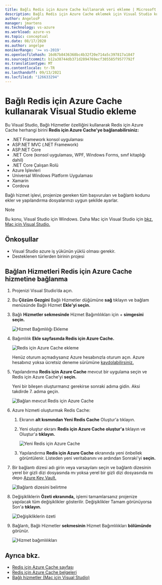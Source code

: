 ```yaml
---
title: Bağlı Redis için Azure Cache kullanarak veri ekleme | Microsoft Docs
description: Bağlı Redis için Azure Cache eklemek için Visual Studio kullanarak uygulamanıza destek ekleme
author: AngelosP
manager: jmartens
ms.technology: vs-azure
ms.workload: azure-vs
ms.topic: conceptual
ms.date: 08/17/2020
ms.author: angelpe
monikerRange: '>= vs-2019'
ms.openlocfilehash: 16d67b8436368bc4b32f20e714a5c397817a1847
ms.sourcegitcommit: b12a38744db371d2894769ecf305585f9577792f
ms.translationtype: MT
ms.contentlocale: tr-TR
ms.lasthandoff: 09/13/2021
ms.locfileid: "126633294"
---
```

# <a name="add-azure-cache-for-redis-by-using-visual-studio-connected-services"></a>Bağlı Redis için Azure Cache kullanarak Visual Studio ekleme

Bu Visual Studio, Bağlı Hizmetler özelliğini kullanarak Redis için Azure Cache herhangi birini **Redis için Azure Cache'ye bağlanabilirsiniz:**

- .NET Framework konsol uygulaması
- ASP.NET MVC (.NET Framework) 
- ASP.NET Core
- .NET Core (konsol uygulaması, WPF, Windows Forms, sınıf kitaplığı dahil)
- .NET Core Çalışan Rolü
- Azure İşlevleri
- Universal Windows Platform Uygulaması
- Xamarin
- Cordova

Bağlı hizmet işlevi, projenize gereken tüm başvuruları ve bağlantı kodunu ekler ve yapılandırma dosyalarınızı uygun şekilde ayarlar.

> [!NOTE]
> Bu konu, Visual Studio için Windows. Daha Mac için Visual Studio için [bkz. Mac için Visual Studio.](/visualstudio/mac/connected-services)
## <a name="prerequisites"></a>Önkoşullar

- Visual Studio azure iş yükünün yüklü olması gerekir.
- Desteklenen türlerden birinin projesi

## <a name="connect-to-azure-cache-for-redis-using-connected-services"></a>Bağlan Hizmetleri Redis için Azure Cache hizmetine bağlanma

1. Projenizi Visual Studio’da açın.

1. Bu **Çözüm Gezgini** Bağlı Hizmetler düğümüne **sağ** tıklayın ve bağlam menüsünde Bağlı Hizmet **Ekle'yi seçin.**

1. Bağlı **Hizmetler sekmesinde** Hizmet Bağımlılıkları için + **simgesini seçin.**

    ![Hizmet Bağımlılığı Ekleme](./media/vs-azure-tools-connected-services-storage/vs-2019/connected-services-tab.png)

1. Bağımlılık **Ekle sayfasında Redis için Azure Cache.** 

    ![Redis için Azure Cache ekleme](./media/azure-redis-cache-add-connected-service/azure-redis-cache.png)

    Henüz oturum açmadıysanız Azure hesabınızla oturum açın. Azure hesabınız yoksa ücretsiz deneme sürümüne [kaydolabilirsiniz.](https://azure.microsoft.com/account/free)

1. Yapılandırma **Redis için Azure Cache** mevcut bir uygulama seçin ve Redis için Azure Cache'yi **seçin.**

    Yeni bir bileşen oluşturmanız gerekirse sonraki adıma gidin. Aksi takdirde 7. adıma geçin.

    ![Bağlan mevcut Redis için Azure Cache](./media/azure-redis-cache-add-connected-service/created-azure-redis-cache.png)

1. Azure hizmeti oluşturmak Redis Cache:

   1. Ekranın **alt kısmından Yeni Redis Cache** Oluştur'a tıklayın.

   1. Yeni oluştur ekranı **Redis için Azure Cache oluştur'a** tıklayın ve Oluştur'a **tıklayın.**

       ![Yeni Redis için Azure Cache](./media/azure-redis-cache-add-connected-service/create-new-azure-redis-cache.png)

   1. Yapılandırma **Redis için Azure Cache** ekranında yeni önbellek görüntülenir. Listeden yeni veritabanını ve ardından Sonraki'yi **seçin.**

1. Bir bağlantı dizesi adı girin veya varsayılanı seçin ve bağlantı dizesinin yerel bir gizli dizi dosyasında mı yoksa yerel bir gizli dizi dosyasında mı depo [Azure Key Vault.](/azure/key-vault)

   ![Bağlantı dizesini belirtme](./media/azure-redis-cache-add-connected-service/connection-string.png)

1. Değişikliklerin **Özeti ekranında,** işlemi tamamlarsanız projenize yapılacak tüm değişiklikler gösterilir. Değişiklikler Tamam görünüyorsa Son'a **tıklayın.**

   ![Değişikliklerin özeti](./media/azure-redis-cache-add-connected-service/summary-of-changes.png)

1. Bağlantı, Bağlı Hizmetler **sekmesinin** Hizmet Bağımlılıkları **bölümünde** görünür.

   ![Hizmet bağımlılıkları](./media/azure-redis-cache-add-connected-service/service-dependencies-after.png)

## <a name="see-also"></a>Ayrıca bkz.

- [Redis için Azure Cache sayfası](https://azure.microsoft.com/services/cache)
- [Redis için Azure Cache belgeleri](/azure/azure-cache-for-redis/)
- [Bağlı hizmetler (Mac için Visual Studio)](/visualstudio/mac/connected-services)